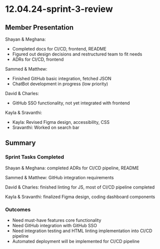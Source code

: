 # 12.04.24-sprint-3-review

## Member Presentation
Shayan & Meghana:
- Completed docs for CI/CD, frontend, README
- Figured out design decisions and restructured team to fit needs
- ADRs for CI/CD, frontend

Sammed & Matthew:
- Finished GitHub basic integration, fetched JSON
- ChatBot development in progress (low priority)

David & Charles:
- GitHub SSO functionality, not yet integrated with frontend

Kayla & Sravanthi:
- Kayla: Revised Figma design, accessibility, CSS
- Sravanthi: Worked on search bar

## Summary

### Sprint Tasks Completed
Shayan & Meghana: completed ADRs for CI/CD pipeline, README

Sammed & Matthew: GitHub integration requirements

David & Charles: finished linting for JS, most of CI/CD pipeline completed

Kayla & Sravanthi: finalized Figma design, coding dashboard components


### Outcomes
- Need must-have features core functionality
- Need GitHub integration with GitHub SSO
- Need integration testing and HTML linting implementation into CI/CD pipeline
- Automated deployment will be implemented for CI/CD pipeline
